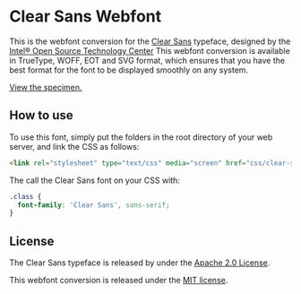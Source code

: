 # Clear Sans Webfont

This is the webfont conversion for the [Clear Sans](https://01.org/clear-sans) typeface, designed by the [Intel® Open Source Technology Center](https://01.org/) This webfont conversion is available in TrueType, WOFF, EOT and SVG format, which ensures that you have the best format for the font to be displayed smoothly on any system.

[View the specimen.](http://resir014.github.io/Clear-Sans-Webfont/)

## How to use

To use this font, simply put the folders in the root directory of your web server, and link the CSS as follows:

```html
<link rel="stylesheet" type="text/css" media="screen" href="css/clear-sans.css" />
```

The call the Clear Sans font on your CSS with:

```css
.class {
  font-family: 'Clear Sans', sans-serif;
}
```

## License

The Clear Sans typeface is released by under the [Apache 2.0 License](http://www.apache.org/licenses/LICENSE-2.0.html).

This webfont conversion is released under the [MIT license](https://github.com/resir014/Clear-Sans-Webfont/blob/master/LICENSE).
